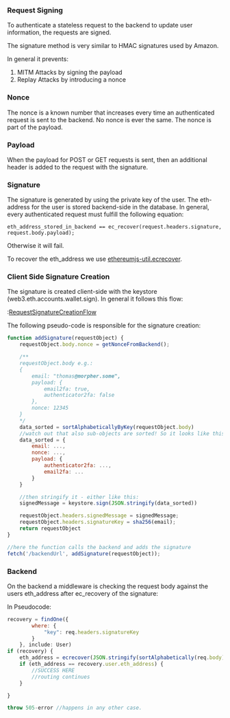 <!--
Created: Thu Dec 10 2020 12:54:14 GMT+0100 (Central European Standard Time)
Modified: Thu Dec 10 2020 14:05:02 GMT+0100 (Central European Standard Time)
-->

### Request Signing

To authenticate a stateless request to the backend to update user information, the requests are signed.

The signature method is very similar to HMAC signatures used by Amazon.

In general it prevents:

1. MITM Attacks by signing the payload
2. Replay Attacks by introducing a nonce

### Nonce

The nonce is a known number that increases every time an authenticated request is sent to the backend. No nonce is ever the same. The nonce is part of the payload.

### Payload

When the payload for POST or GET requests is sent, then an additional header is added to the request with the signature.

### Signature

The signature is generated by using the private key of the user. The eth-address for the user is stored backend-side in the database. In general, every authenticated request must fulfill the following equation:

 `eth_address_stored_in_backend == ec_recover(request.headers.signature, request.body.payload);`

Otherwise it will fail.

To recover the eth_address we use [ethereumjs-util.ecrecover](https://github.com/ethereumjs/ethereumjs-util/blob/master/src/signature.ts).

### Client Side Signature Creation

The signature is created client-side with the keystore (web3.eth.accounts.wallet.sign).
In general it follows this flow:

:[RequestSignatureCreationFlow](fig_requestsignature.plantuml)

The following pseudo-code is responsible for the signature creation:

``` javascript
function addSignature(requestObject) {
    requestObject.body.nonce = getNonceFromBackend();

    /**
    requestObject.body e.g.: 
    {
        email: "thomas@morpher.some",
        payload: {
            email2fa: true,
            authenticator2fa: false
        },
        nonce: 12345
    }
    */
    data_sorted = sortAlphabeticallyByKey(requestObject.body)
    //watch out that also sub-objects are sorted! So it looks like this:
    data_sorted = {
        email: ...,
        nonce: ...,
        payload: {
            authenticator2fa: ...,
            email2fa: ...
        }
    }

    //then stringify it - either like this:
    signedMessage = keystore.sign(JSON.stringify(data_sorted))

    requestObject.headers.signedMessage = signedMessage;
    requestObject.headers.signatureKey = sha256(email);
    return requestObject
}

//here the function calls the backend and adds the signature
fetch('/backendUrl', addSignature(requestObject));
```

### Backend

On the backend a middleware is checking the request body against the users eth_address after ec_recovery of the signature:

In Pseudocode:

``` javascript
recovery = findOne({
        where: {
            "key": req.headers.signatureKey
        }
    }, include: User)
if (recovery) {
    eth_address = ecrecover(JSON.stringify(sortAlphabetically(req.body)), req.headers.signedMessage)
    if (eth_address == recovery.user.eth_address) {
        //SUCCESS HERE
        //routing continues
    }

}

throw 505-error //happens in any other case.
```
